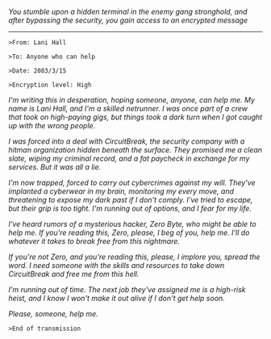*You stumble upon a hidden terminal in the enemy gang stronghold, and after bypassing the security, you gain access to an encrypted message*

---

`>From: Lani Hall`

`>To: Anyone who can help`

`>Date: 2083/3/15`

`>Encryption level: High`

*I'm writing this in desperation, hoping someone, anyone, can help me. My name is Lani Hall, and I'm a skilled netrunner. I was once part of a crew that took on high-paying gigs, but things took a dark turn when I got caught up with the wrong people.*

*I was forced into a deal with CircuitBreak, the security company with a hitman organization hidden beneath the surface. They promised me a clean slate, wiping my criminal record, and a fat paycheck in exchange for my services. But it was all a lie.*

*I'm now trapped, forced to carry out cybercrimes against my will. They've implanted a cyberwear in my brain, monitoring my every move, and threatening to expose my dark past if I don't comply. I've tried to escape, but their grip is too tight. I'm running out of options, and I fear for my life.*

*I've heard rumors of a mysterious hacker, Zero Byte, who might be able to help me. If you're reading this, Zero, please, I beg of you, help me. I'll do whatever it takes to break free from this nightmare.*

*If you're not Zero, and you're reading this, please, I implore you, spread the word. I need someone with the skills and resources to take down CircuitBreak and free me from this hell.*

*I'm running out of time. The next job they've assigned me is a high-risk heist, and I know I won't make it out alive if I don't get help soon.*

*Please, someone, help me.*

`>End of transmission`